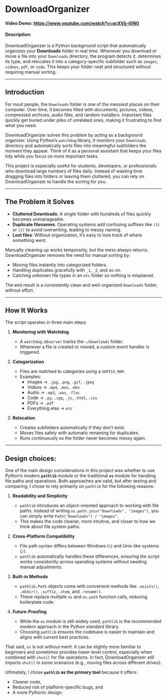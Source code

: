 # DownloadOrganizer
#### Video Demo: https://www.youtube.com/watch?v=qcXVjj-iGN0
#### Description:

DownloadOrganizer is a Python background script that automatically organizes your **Downloads** folder in real time. Whenever you download or move a file into your `Downloads` directory, the program detects it, determines its type, and relocates it into a category-specific subfolder such as `images`, `videos`, `pdf`, or `code`. This keeps your folder neat and structured without requiring manual sorting.  

---

## Introduction  

For most people, the `Downloads` folder is one of the messiest places on their computer. Over time, it becomes filled with documents, pictures, videos, compressed archives, audio files, and random installers. Important files quickly get buried under piles of unrelated ones, making it frustrating to find what you need.  

DownloadOrganizer solves this problem by acting as a background organizer. Using Python’s `watchdog` library, it monitors your `Downloads` directory and automatically sorts files into meaningful subfolders the moment they appear. Think of it as a personal assistant that keeps your files tidy while you focus on more important tasks.  

This project is especially useful for students, developers, or professionals who download large numbers of files daily. Instead of wasting time dragging files into folders or leaving them cluttered, you can rely on DownloadOrganizer to handle the sorting for you.  

---

## The Problem it Solves  
- **Cluttered Downloads**: A single folder with hundreds of files quickly becomes unmanageable.  
- **Duplicate filenames**: Operating systems add confusing suffixes like `(1)` or `(2)` to avoid overwriting, leading to messy naming.  
- **Lost files**: Without organization, it’s easy to lose track of where something went.  

Manually cleaning up works temporarily, but the mess always returns. DownloadOrganizer removes the need for manual sorting by:  
- Moving files instantly into categorized folders.  
- Handling duplicates gracefully with `_1`, `_2`, and so on.  
- Catching unknown file types in an `etc` folder so nothing is misplaced.  

The end result is a consistently clean and well-organized `Downloads` folder, without effort.  

---

## How It Works  

The script operates in three main steps:  

1. **Monitoring with Watchdog**  
   - A `watchdog.Observer` tracks the `~/Downloads` folder.  
   - Whenever a file is created or moved, a custom event handler is triggered.  

2. **Categorization**  
   - Files are matched to categories using a `SUFFIX_MAP`.  
   - Examples:  
     - Images → `.jpg`, `.png`, `.gif`, `.jpeg`  
     - Videos → `.mp4`, `.mov`, `.mkv`  
     - Audio → `.mp3`, `.wav`, `.flac`  
     - Code → `.py`, `.cpp`, `.js`, `.html`, `.css`  
     - PDFs → `.pdf`  
     - Everything else → `etc`  

3. **Relocation**  
   - Creates subfolders automatically if they don’t exist.  
   - Moves files safely with automatic renaming for duplicates.  
   - Runs continuously so the folder never becomes messy again. 

---
 
## Design choices:

One of the main design considerations in this project was whether to use Python’s modern **`pathlib`** module or the traditional **`os`** module for handling file paths and operations. Both approaches are valid, but after testing and comparing, I chose to rely primarily on `pathlib` for the following reasons:  

1. **Readability and Simplicity**  
   - `pathlib` introduces an object-oriented approach to working with file paths. Instead of writing `os.path.join("Downloads", "images")`, you can simply write `Path("Downloads") / "images"`.  
   - This makes the code cleaner, more intuitive, and closer to how we think about file system paths.  

2. **Cross-Platform Compatibility**  
   - File path syntax differs between Windows (`\`) and Unix-like systems (`/`).  
   - `pathlib` automatically handles these differences, ensuring the script works consistently across operating systems without needing manual adjustments.  

3. **Built-in Methods**  
   - `pathlib.Path` objects come with convenient methods like `.exists()`, `.mkdir()`, `.suffix`, `.stem`, and `.rename()`.  
   - These replace multiple `os` and `os.path` function calls, reducing boilerplate code.  

4. **Future-Proofing**  
   - While the `os` module is still widely used, `pathlib` is the recommended modern approach in the Python standard library.  
   - Choosing `pathlib` ensures the codebase is easier to maintain and aligns with current best practices.  

That said, `os` is not without merit. It can be slightly more familiar to beginners and sometimes provides lower-level control, especially when combined with `shutil` for file operations. In fact, DownloadOrganizer still imports `shutil` in some scenarios (e.g., moving files across different drives).  

Ultimately, I chose **`pathlib` as the primary tool** because it offers:  
- Cleaner code,  
- Reduced risk of platform-specific bugs, and  
- A more Pythonic design.
